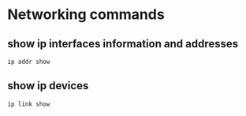 # Networking commands
## show ip interfaces information and addresses
`ip addr show`
## show ip devices
`ip link show`
